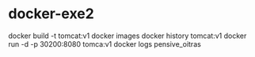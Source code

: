 # docker-exe2
docker build -t tomcat:v1
docker images
docker history tomcat:v1
docker run -d -p 30200:8080 tomca:v1
docker logs pensive_oitras
